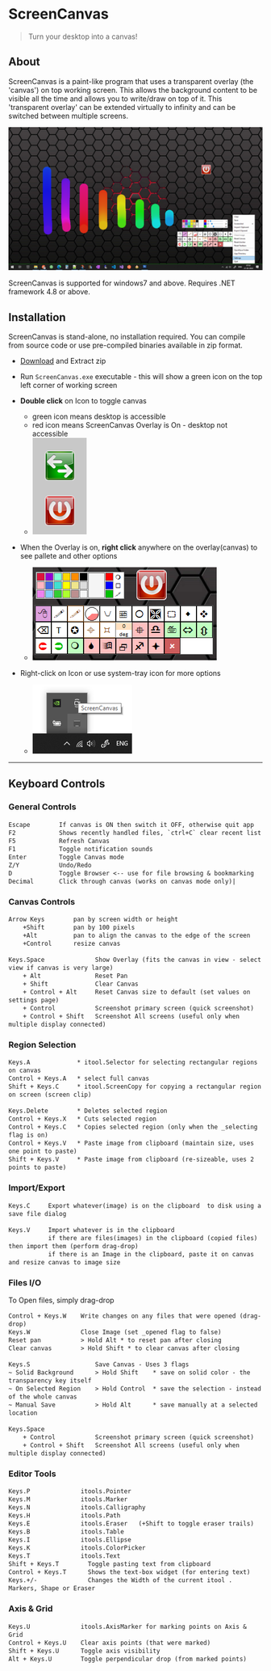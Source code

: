# ScreenCanvas

> Turn your desktop into a canvas!

## About

ScreenCanvas is a paint-like program that uses a transparent overlay (the 'canvas') on top working screen. 
This allows the background content to be visible all the time and allows you to write/draw on top of it. 
This 'transparent overlay' can be extended virtually to infinity and can be switched between multiple screens.

![1](mdsrc/1.png)

ScreenCanvas is supported for windows7 and above. Requires .NET framework 4.8 or above.


## Installation

ScreenCanvas is stand-alone, no installation required. You can compile from source code or use pre-compiled binaries available in zip format.

* [Download](https://github.com/Nelson-iitp/ScreenCanvas/raw/main/ScreenCanvas/ScreenCanvas.zip) and Extract zip

* Run `ScreenCanvas.exe` executable - this will show a green icon on the top left corner of working screen

* **Double click** on Icon to toggle canvas
	* green icon means desktop is accessible
	* red icon means ScreenCanvas Overlay is On - desktop not accessible
	* ![2](mdsrc/2.png) 
	
* When the Overlay is on, **right click** anywhere on the overlay(canvas) to see pallete and other options
	* ![4](mdsrc/4.png)

* Right-click on Icon or use system-tray icon for more options
	* ![3](mdsrc/3.png)
___


## Keyboard Controls


### General Controls

```
Escape        If canvas is ON then switch it OFF, otherwise quit app
F2            Shows recently handled files, `ctrl+C` clear recent list
F5            Refresh Canvas
F1            Toggle notification sounds
Enter         Toggle Canvas mode
Z/Y           Undo/Redo
D             Toggle Browser <-- use for file browsing & bookmarking
Decimal       Click through canvas (works on canvas mode only)|
```


### Canvas Controls

```
Arrow Keys        pan by screen width or height
	+Shift        pan by 100 pixels
	+Alt          pan to align the canvas to the edge of the screen
	+Control      resize canvas

Keys.Space              Show Overlay (fits the canvas in view - select view if canvas is very large)
	+ Alt               Reset Pan
	+ Shift             Clear Canvas
	+ Control + Alt     Reset Canvas size to default (set values on settings page)
	+ Control           Screenshot primary screen (quick screenshot)
	+ Control + Shift   Screenshot All screens (useful only when multiple display connected)

```

### Region Selection 

```
Keys.A             * itool.Selector for selecting rectangular regions on canvas
Control + Keys.A   * select full canvas
Shift + Keys.C     * itool.ScreenCopy for copying a rectangular region on screen (screen clip)   

Keys.Delete        * Deletes selected region
Control + Keys.X   * Cuts selected region
Control + Keys.C   * Copies selected region (only when the _selecting flag is on)          
Control + Keys.V   * Paste image from clipboard (maintain size, uses one point to paste)
Shift + Keys.V     * Paste image from clipboard (re-sizeable, uses 2 points to paste)
```


### Import/Export

```
Keys.C     Export whatever(image) is on the clipboard  to disk using a save file dialog

Keys.V     Import whatever is in the clipboard
           if there are files(images) in the clipboard (copied files) then import them (perform drag-drop)
           if there is an Image in the clipboard, paste it on canvas and resize canvas to image size
```



### Files I/O

To Open files, simply drag-drop

```
Control + Keys.W    Write changes on any files that were opened (drag-drop)
Keys.W              Close Image (set _opened flag to false)
Reset pan           > Hold Alt * to reset pan after closing
Clear canvas        > Hold Shift * to clear canvas after closing

Keys.S                  Save Canvas - Uses 3 flags
~ Solid Background      > Hold Shift    * save on solid color - the transparency key itself
~ On Selected Region    > Hold Control  * save the selection - instead of the whole canvas
~ Manual Save           > Hold Alt      * save manually at a selected location

Keys.Space
	+ Control			Screenshot primary screen (quick screenshot)
	+ Control + Shift	Screenshot All screens (useful only when multiple display connected)
```

### Editor Tools

```
Keys.P				itools.Pointer
Keys.M				itools.Marker
Keys.N				itools.Calligraphy
Keys.H				itools.Path
Keys.E				itools.Eraser	(+Shift to toggle eraser trails)
Keys.B				itools.Table
Keys.I				itools.Ellipse
Keys.K				itools.ColorPicker
Keys.T				itools.Text 
Shift + Keys.T        Toggle pasting text from clipboard
Control + Keys.T	  Shows the text-box widget (for entering text)
Keys.+/-              Changes the Width of the current itool . Markers, Shape or Eraser
```

### Axis & Grid

```
Keys.U              itools.AxisMarker for marking points on Axis & Grid 
Control + Keys.U    Clear axis points (that were marked)
Shift + Keys.U      Toggle axis visibility
Alt + Keys.U        Toggle perpendicular drop (from marked points)
```
